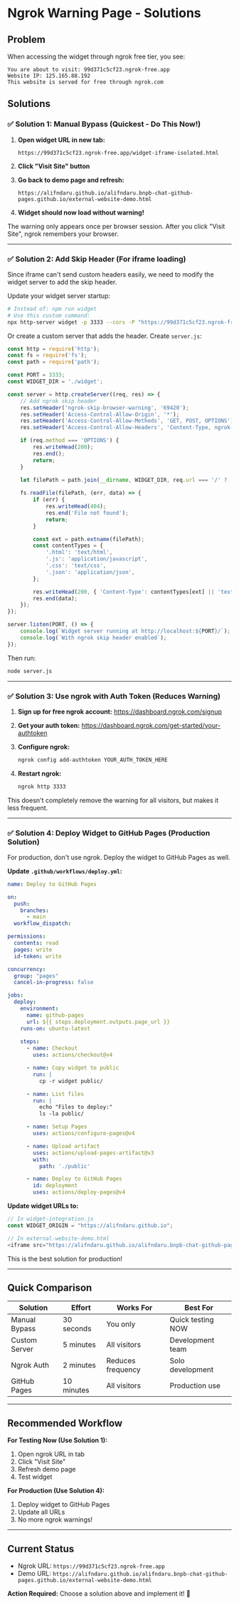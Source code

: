 # Ngrok Warning Page - Solutions

## Problem
When accessing the widget through ngrok free tier, you see:
```
You are about to visit: 99d371c5cf23.ngrok-free.app
Website IP: 125.165.88.192
This website is served for free through ngrok.com
```

## Solutions

### ✅ Solution 1: Manual Bypass (Quickest - Do This Now!)

1. **Open widget URL in new tab:**
   ```
   https://99d371c5cf23.ngrok-free.app/widget-iframe-isolated.html
   ```

2. **Click "Visit Site" button**

3. **Go back to demo page and refresh:**
   ```
   https://alifndaru.github.io/alifndaru.bnpb-chat-github-pages.github.io/external-website-demo.html
   ```

4. **Widget should now load without warning!**

The warning only appears once per browser session. After you click "Visit Site", ngrok remembers your browser.

---

### ✅ Solution 2: Add Skip Header (For iframe loading)

Since iframe can't send custom headers easily, we need to modify the widget server to add the skip header.

Update your widget server startup:

```bash
# Instead of: npm run widget
# Use this custom command:
npx http-server widget -p 3333 --cors -P "https://99d371c5cf23.ngrok-free.app" -o
```

Or create a custom server that adds the header. Create `server.js`:

```javascript
const http = require('http');
const fs = require('fs');
const path = require('path');

const PORT = 3333;
const WIDGET_DIR = './widget';

const server = http.createServer((req, res) => {
    // Add ngrok skip header
    res.setHeader('ngrok-skip-browser-warning', '69420');
    res.setHeader('Access-Control-Allow-Origin', '*');
    res.setHeader('Access-Control-Allow-Methods', 'GET, POST, OPTIONS');
    res.setHeader('Access-Control-Allow-Headers', 'Content-Type, ngrok-skip-browser-warning');

    if (req.method === 'OPTIONS') {
        res.writeHead(200);
        res.end();
        return;
    }

    let filePath = path.join(__dirname, WIDGET_DIR, req.url === '/' ? 'widget-iframe-isolated.html' : req.url);
    
    fs.readFile(filePath, (err, data) => {
        if (err) {
            res.writeHead(404);
            res.end('File not found');
            return;
        }

        const ext = path.extname(filePath);
        const contentTypes = {
            '.html': 'text/html',
            '.js': 'application/javascript',
            '.css': 'text/css',
            '.json': 'application/json',
        };

        res.writeHead(200, { 'Content-Type': contentTypes[ext] || 'text/plain' });
        res.end(data);
    });
});

server.listen(PORT, () => {
    console.log(`Widget server running at http://localhost:${PORT}/`);
    console.log(`With ngrok skip header enabled`);
});
```

Then run:
```bash
node server.js
```

---

### ✅ Solution 3: Use ngrok with Auth Token (Reduces Warning)

1. **Sign up for free ngrok account:** https://dashboard.ngrok.com/signup

2. **Get your auth token:** https://dashboard.ngrok.com/get-started/your-authtoken

3. **Configure ngrok:**
   ```bash
   ngrok config add-authtoken YOUR_AUTH_TOKEN_HERE
   ```

4. **Restart ngrok:**
   ```bash
   ngrok http 3333
   ```

This doesn't completely remove the warning for all visitors, but makes it less frequent.

---

### ✅ Solution 4: Deploy Widget to GitHub Pages (Production Solution)

For production, don't use ngrok. Deploy the widget to GitHub Pages as well.

**Update `.github/workflows/deploy.yml`:**

```yaml
name: Deploy to GitHub Pages

on:
  push:
    branches:
      - main
  workflow_dispatch:

permissions:
  contents: read
  pages: write
  id-token: write

concurrency:
  group: "pages"
  cancel-in-progress: false

jobs:
  deploy:
    environment:
      name: github-pages
      url: ${{ steps.deployment.outputs.page_url }}
    runs-on: ubuntu-latest
    
    steps:
      - name: Checkout
        uses: actions/checkout@v4

      - name: Copy widget to public
        run: |
          cp -r widget public/

      - name: List files
        run: |
          echo "Files to deploy:"
          ls -la public/

      - name: Setup Pages
        uses: actions/configure-pages@v4

      - name: Upload artifact
        uses: actions/upload-pages-artifact@v3
        with:
          path: './public'

      - name: Deploy to GitHub Pages
        id: deployment
        uses: actions/deploy-pages@v4
```

**Update widget URLs to:**
```javascript
// In widget-integration.js
const WIDGET_ORIGIN = "https://alifndaru.github.io";

// In external-website-demo.html
<iframe src="https://alifndaru.github.io/alifndaru.bnpb-chat-github-pages.github.io/widget/widget-iframe-isolated.html"
```

This is the best solution for production!

---

## Quick Comparison

| Solution | Effort | Works For | Best For |
|----------|--------|-----------|----------|
| Manual Bypass | 30 seconds | You only | Quick testing NOW |
| Custom Server | 5 minutes | All visitors | Development team |
| Ngrok Auth | 2 minutes | Reduces frequency | Solo development |
| GitHub Pages | 10 minutes | All visitors | Production use |

---

## Recommended Workflow

**For Testing Now (Use Solution 1):**
1. Open ngrok URL in tab
2. Click "Visit Site"
3. Refresh demo page
4. Test widget

**For Production (Use Solution 4):**
1. Deploy widget to GitHub Pages
2. Update all URLs
3. No more ngrok warnings!

---

## Current Status

- Ngrok URL: `https://99d371c5cf23.ngrok-free.app`
- Demo URL: `https://alifndaru.github.io/alifndaru.bnpb-chat-github-pages.github.io/external-website-demo.html`

**Action Required:** Choose a solution above and implement it! 🚀
